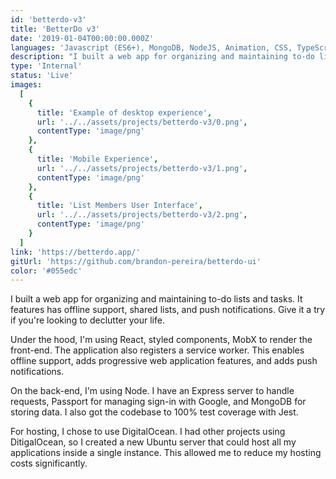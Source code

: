 ```yaml
---
id: 'betterdo-v3'
title: 'BetterDo v3'
date: '2019-01-04T00:00:00.000Z'
languages: 'Javascript (ES6+), MongoDB, NodeJS, Animation, CSS, TypeScript, React'
description: "I built a web app for organizing and maintaining to-do lists and tasks.  It features has offline support, shared lists, and push notifications. Give it a try if you're looking to declutter your life."
type: 'Internal'
status: 'Live'
images:
  [
    {
      title: 'Example of desktop experience',
      url: '../../assets/projects/betterdo-v3/0.png',
      contentType: 'image/png'
    },
    {
      title: 'Mobile Experience',
      url: '../../assets/projects/betterdo-v3/1.png',
      contentType: 'image/png'
    },
    {
      title: 'List Members User Interface',
      url: '../../assets/projects/betterdo-v3/2.png',
      contentType: 'image/png'
    }
  ]
link: 'https://betterdo.app/'
gitUrl: 'https://github.com/brandon-pereira/betterdo-ui'
color: '#055edc'
---
```


I built a web app for organizing and maintaining to-do lists and tasks. It features has offline support, shared lists, and push notifications. Give it a try if you're looking to declutter your life.

Under the hood, I'm using React, styled components, MobX to render the front-end. The application also registers a service worker. This enables offline support, adds progressive web application features, and adds push notifications.

On the back-end, I'm using Node. I have an Express server to handle requests, Passport for managing sign-in with Google, and MongoDB for storing data. I also got the codebase to 100% test coverage with Jest.

For hosting, I chose to use DigitalOcean. I had other projects using DitigalOcean, so I created a new Ubuntu server that could host all my applications inside a single instance. This allowed me to reduce my hosting costs significantly.

